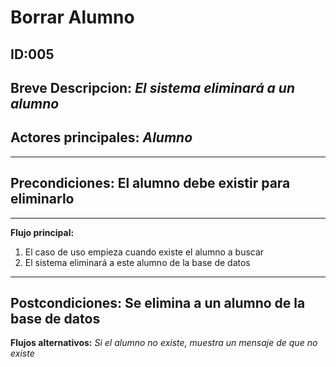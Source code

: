 # Borrar Alumno
## **ID:005** 
## **Breve Descripcion:** _El sistema eliminará a un alumno_  
## **Actores principales**: _Alumno_
---------------------------------------------------------

## **Precondiciones:** El alumno debe existir para eliminarlo
---------------------------------------------------------

**Flujo principal:** 
1. El caso de uso empieza cuando existe el alumno a buscar
2. El sistema eliminará a este alumno de la base de datos

----------------------------------------------------------
**Postcondiciones:** Se elimina a un alumno de la base de datos
----------------------------------------------------------

**Flujos alternativos:** 
_Si el alumno no existe, muestra un mensaje de que no existe_
